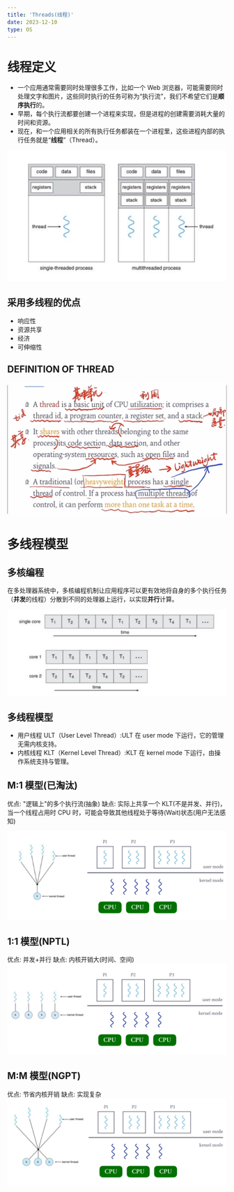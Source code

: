```yaml
---
title: 'Threads(线程)'
date: 2023-12-10
type: OS
---
```


# 线程定义

- 一个应用通常需要同时处理很多工作，比如一个 Web 浏览器，可能需要同时处理文字和图片，这些同时执行的任务可称为“执行流”，我们不希望它们是**顺序执行**的。
- 早期，每个执行流都要创建一个进程来实现，但是进程的创建需要消耗大量的时间和资源。
- 现在，和一个应用相关的所有执行任务都装在一个进程里，这些进程内部的执行任务就是“**线程**”（Thread）。

![线程定义](/public/images/os/05/thread.png)

## 采用多线程的优点

- 响应性
- 资源共享
- 经济
- 可伸缩性

## DEFINITION OF THREAD

![线程定义](/public/images/os/05/definition-of-thread.png)

# 多线程模型

## 多核编程

在多处理器系统中，多核编程机制让应用程序可以更有效地将自身的多个执行任务（**并发**的线程）分散到不同的处理器上运行，以实现**并行**计算。

![多核编程](/public/images/os/05/multicore-programming.png)

## 多线程模型

- 用户线程 ULT（User Level Thread）:ULT 在 user mode 下运行，它的管理无需内核支持。
- 内核线程 KLT（Kernel Level Thread）:KLT 在 kernel mode 下运行，由操作系统支持与管理。

## M:1 模型(已淘汰)

优点: "逻辑上"的多个执行流(抽象)
缺点: 实际上共享一个 KLT(不是并发、并行)，当一个线程占用时 CPU 时，可能会导致其他线程处于等待(Wait)状态(用户无法感知)

![M:1](/public/images/os/05/m-1-model.png)

## 1:1 模型(NPTL)

优点: 并发+并行
缺点: 内核开销大(时间、空间)
![1:1](/public/images/os/05/1-1-model.png)

## M:M 模型(NGPT)

优点: 节省内核开销
缺点: 实现复杂
![M:M](/public/images/os/05/m-m-model.png)
